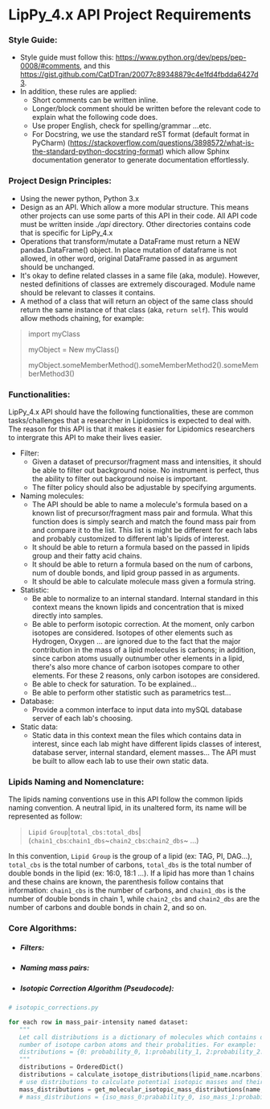 # LipPy_4.x API Project Requirements

### Style Guide:

+ Style guide must follow this: https://www.python.org/dev/peps/pep-0008/#comments, and this https://gist.github.com/CatDTran/20077c89348879c4e1fd4fbdda6427d3.
+ In addition, these rules are applied:
    + Short comments can be written inline.
    + Longer/block comment should be written before the relevant code to explain what the following code does.
    + Use proper English, check for spelling/grammar ...etc.
    + For Docstring, we use the standard reST format (default format in PyCharm) (https://stackoverflow.com/questions/3898572/what-is-the-standard-python-docstring-format)
    which allow Sphinx documentation generator to generate documentation effortlessly.

### Project Design Principles:

+ Using the newer python, Python 3.x
+ Design as an API. Which allow a more modular structure. This means other projects can use some parts of this API in their code. All API code must be written inside *./api* directory.
Other directories contains code that is specific for LipPy_4.x
+ Operations that transform/mutate a DataFrame must return a NEW pandas.DataFrame() object. In place mutation of dataframe is not allowed, in other word, original DataFrame passed in as argument should be unchanged.
+ It's okay to define related classes in a same file (aka, module). However, nested definitions of classes are extremely discouraged. Module name should be relevant to classes it contains.
+ A method of a class that will return an object of the same class should return the same instance of that class (aka, `return self`). This would allow methods chaining, for example:

> import myClass
>
> myObject = New myClass()
>
> myObject.someMemberMethod().someMemberMethod2().someMemberMethod3()

### Functionalities:

LipPy_4.x API should have the following functionalities, these are common tasks/challenges that a researcher in Lipidomics is expected to deal with. The reason for this API is that it makes it easier for Lipidomics researchers to intergrate  this API to make their lives easier.
- Filter:
  - Given a dataset of precursor/fragment mass and intensities, it should be able to filter out background noise. No instrument is perfect, thus the ability to filter out background noise is important.
  - The filter policy should also be adjustable by specifying arguments.
- Naming molecules:
  - The API should be able to name a molecule's formula based on a known list of precursor/fragment mass pair and formula.
  What this function does is simply search and match the found mass pair from and compare it to the list. This list is might be different for each labs and probably customized to different lab's lipids of interest.
  - It should be able to return a formula based on the passed in lipids group and their fatty acid chains.
  - It should be able to return a formula based on the num of carbons, num of double bonds, and lipid group passed in as arguments.
  - It should be able to calculate molecule mass given a formula string.
- Statistic:
  - Be able to normalize to an internal standard. Internal standard in this context means the known lipids and concentration that is mixed directly into samples.
  - Be able to perform isotopic correction. At the moment, only carbon isotopes are considered. Isotopes of other elements such as Hydrogen, Oxygen ... are ignored due to the fact that the major contribution in the mass of a lipid molecules is carbons;
  in addition, since carbon atoms usually outnumber other elements in a lipid, there's also more chance of carbon isotopes compare to other elements. For these 2 reasons, only carbon isotopes are considered.
  - Be able to check for saturation. To be explained...
  - Be able to perform other statistic such as parametrics test...
- Database:
  - Provide a common interface to input data into mySQL database server of each lab's choosing.
- Static data:
  - Static data in this context mean the files which contains data in interest, since each lab might
  have different lipids classes of interest, database server, internal standard, element masses... The API must be built
  to allow each lab to use their own static data.

### Lipids Naming and Nomenclature:

The lipids naming conventions use in this API follow the common lipids naming convention. A neutral lipid,
in its unaltered form, its name will be represented as follow:
  > `Lipid Group`|`total_cbs:total_dbs`|(`chain1_cbs`:`chain1_dbs`~`chain2_cbs`:`chain2_dbs`~ ...)

In this convention, `Lipid Group` is the group of a lipid (ex: TAG, PI, DAG...), `total_cbs` is the total number
of carbons, `total_dbs` is the total number of double bonds in the lipid (ex: 16:0, 18:1 ...). If a lipid has
more than 1 chains and these chains are known, the parenthesis follow contains that information: `chain1_cbs` is
 the number of carbons, and `chain1_dbs` is the number of double bonds in chain 1, while `chain2_cbs` and `chain2_dbs`
 are the number of carbons and double bonds in chain 2, and so on.

### Core Algorithms:

 - ##### Filters:

 - ##### Naming mass pairs:

 - ##### Isotopic Correction Algorithm (Pseudocode):
 ```python
# isotopic_corrections.py

 ```
 ```python
for each row in mass_pair-intensity named dataset:
    """
    Let call distributions is a dictionary of molecules which contains different
    number of isotope carbon atoms and their probalities. For example:    
    distributions = {0: probability_0, 1:probability_1, 2:probability_2...,ncarbons:probability_n}
    """
    distributions = OrderedDict()
    distributions = calculate_isotope_distributions(lipid_name.ncarbons)
    # use distributions to calculate potential isotopic masses and their probability.
    mass_distributions = get_molecular_isotopic_mass_distributions(name, distributions)
    # mass_distributions = {iso_mass_0:prabability_0, iso_mass_1:probability_1,...iso_mass_n:probability_n }
    
 ```
